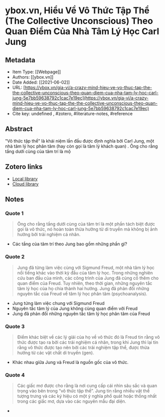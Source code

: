 # ybox.vn, Hiểu Về Vô Thức Tập Thể (The Collective Unconscious) Theo Quan Điểm Của Nhà Tâm Lý Học Carl Jung

## Metadata

* Item Type: [[Webpage]]
* Authors: [[ybox.vn]]
* Date Added: [[2021-06-02]]
* URL: [https://ybox.vn/gia-vi/a-crazy-mind-hieu-ve-vo-thuc-tap-the-the-collective-unconscious-theo-quan-diem-cua-nha-tam-ly-hoc-carl-jung-5e7bb59638792c1cac7e19ec](https://ybox.vn/gia-vi/a-crazy-mind-hieu-ve-vo-thuc-tap-the-the-collective-unconscious-theo-quan-diem-cua-nha-tam-ly-hoc-carl-jung-5e7bb59638792c1cac7e19ec)
* Cite key: undefined
, #zotero, #literature-notes, #reference

## Abstract

"Vô thức tập thể" là khái niệm lần đầu được định nghĩa bởi Carl Jung, một nhà tâm lý học phân tâm (hay còn gọi là tâm lý khách quan) . Ông cho rằng tầng dưới cùng của tâm trí là mộ


##  Zotero links
* [Local library](zotero://select/items/1_W36G4NFN)
* [Cloud library](http://zotero.org/users/2023153/items/W36G4NFN)

## Notes
### Quote 1
> Ông cho rằng tầng dưới cùng của tâm trí là một phần tách biệt được gọi là vô thức, nó hoàn toàn thừa hưởng từ di truyền mà không bị ảnh hưởng bởi trải nghiệm cá nhân.
- Các tầng của tâm trí theo Jung bao gồm những phần gì?

### Quote 2
> Jung đã từng làm việc cùng với Sigmund Freud, một nhà tâm lý học nổi tiếng khác vào thời kỳ đầu của tâm lý học. Trong những nghiên cứu ban đầu của mình, các công trình của Jung đã củng cố thêm cho quan điểm của Freud. Tuy nhiên, theo thời gian, những nguyên tắc tâm lý học của họ chia thành hai hướng. Jung đã phản đối những nguyên tắc của Freud về tâm lý học phân tâm (psychoanalysis).

- Jung từng làm việc chung với Sigmund Freud
- Nguyên tắc tâm lý của Jung không cùng quan điểm vởi Freud
- Jung đã phản đối những nguyên tắc tâm lý học phân tâm của Freud

### Quote 3
> Điểm khác biệt về các lý giải của họ về vô thức đó là Freud tin rằng vô thức được tạo ra bởi các trải nghiệm cá nhân, trong khi Jung thì lại tin rằng vô thức được tạo nên bởi các trải nghiệm tập thể, được thừa hưởng từ các vật chất di truyền (gen).
- Khác nhau giữa Jung và Freud là nguồn gốc của vô thức.

### Quote 4
> Các giấc mơ được cho rằng là nơi cung cấp cái nhìn sâu sắc và quan trọng vào bên trong “vô thức tập thể”. Jung tin rằng nhiều vật thể tượng trưng và các ký hiệu có một ý nghĩa phổ quát hoặc thống nhất trong các giấc mơ, dựa vào các nguyên mẫu đại diện.
- 